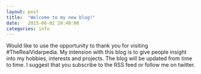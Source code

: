 ```yaml
---
layout: post
title:  "Welcome to my new blog!"
date:   2015-06-02 20:40:00
categories: info
---
```

Would like to use the opportunity to thank you for visiting #TheRealVidarpedia. My intension with this blog is to give people insight into my hobbies, interests and projects. The blog will be updated from time to time. I suggest that you subscribe to the RSS feed or follow me on twitter.
